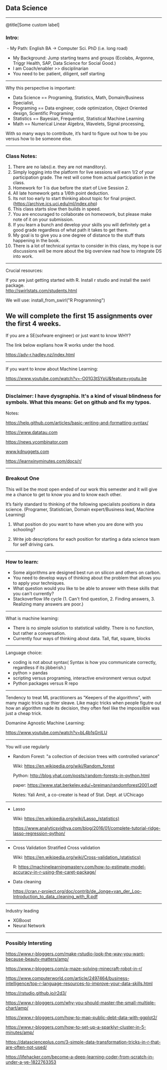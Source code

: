 ## Data Science


---
@title[Some custom label]
### Intro:
  - My Path: English BA -> Computer Sci. PhD (i.e. long road)
  - My Background:  Jump starting teams and groups (Ecolabs, Argonne, Triggr Health, SAP, Data Science for Social Good.)
  - I am Coach/enabler >> disciplinarian
  - You need to be: patient, diligent, self starting

---

  Why this perspective is important:
- Data Science == Programing, Statistics, Math, Domain/Business Specialist, 
- Programing == Data engineer, code optimization, Object Oriented design, Scientific Programing
- Statistics == Bayesian, Frequentist, Statistical Machine Learning
- Math == Numerical Linear Algebra, Wavelets, Signal processing, 


With so many ways to contribute, it’s hard to figure out how to be you versus how to be someone else.  

---
### Class Notes:
1. There are no labs(i.e. they are not manditory).
2. Simply logging into the platform for live sessions will earn 1/2 of your participation grade.  The rest will come from actual participation in the class.
3. Homework for 1 is due before the start of Live Session 2. 
4. All late homework gets a 1/6th point deduction.  
5. Its not too early to start thinking about topic for final project.(https://archive.ics.uci.edu/ml/index.php)
6. This class starts slow then builds in speed.  
7. You are  encouraged to collaborate on homeowork, but please make note of it on your submission.  
8. If you learn a bunch and develop your skills you will definitely get a good grade regardless of what path it takes to get there.
9. My goal is to give you a one degree of distance to the stuff thats happening in the book.
10. There is a lot of technical syntax to consider in this class, my hope is our discussions will be more about the big overview nad how to integrate DS into work.

---

Crucial resources:

If you are just getting started with R.  Install r studio and install the swirl package.  
http://swirlstats.com/students.html

We will use:  install_from_swirl("R Programming")

We will complete the first 15 assignments over the first 4 weeks.  
---

If you are a SE(sofware engineer) or just want to know WHY?

The link below explians how R works under the hood. 

https://adv-r.hadley.nz/index.html

---
If you want to know about Machine Learning:

https://www.youtube.com/watch?v=-O01G3tSYpU&feature=youtu.be

---

### Disclaimer:  I have dysgraphia. It's a kind of visual blindness for symbols.  What this means: Get on github and fix my typos.  


Notes:

https://help.github.com/articles/basic-writing-and-formatting-syntax/

https://www.datatau.com

https://news.ycombinator.com

www.kdnuggets.com

https://learnxinyminutes.com/docs/r/

---
### Breakout One

This will be the most open ended of our work this semester and it will give me a chance to get to know you and to know each other.

It’s fairly standard to thinking of the following specialists positions in data science. (Programer, Statistician, Domain expert/Business lead, Machine Learning) 

1. What position do you want to have when you are done with you schooling? 

2. Write job descriptions for each position for starting a data science team for self driving cars.



---
### How to learn:
- Some algorithms are designed best run on silicon and others on carbon. 
- You need to develop ways of thinking about the problem that allows you to apply your techniques.
- What question would you like to be able to answer with these skills that you can't currently?  
- Stackoverflow life cycle (1. Can't find question, 2. Finding answers, 3. Realizing many answers are poor.)
---
What is machine learning:
- There is no simple solution to statistical validity.  There is no function, but rather a conversation.
- Currently four ways of thinking about data. Tall, flat, square, blocks
---
Language choice:
- coding is not about syntax( Syntax is how you communicate correctly, regardless if its jibberish.)
- python > pandas
- scripting versus programing, interactive environment versus output
- Python packages versus R repo

---

Tendency to treat ML practitioners as "Keepers of the algorithms", with many magic tricks up thier sleave. Like magic tricks when people figutre out how an algorithm made its decision, they often feel like the impossilble was just a cheap trick.  

Domanine Agnostic Machine Learning:

https://www.youtube.com/watch?v=bL4b1sGnILU

---
You will use regularly

- Random Forest: "a collection of decision trees with controlled variance"
  
  Wiki: https://en.wikipedia.org/wiki/Random_forest
  
  Python: http://blog.yhat.com/posts/random-forests-in-python.html
  
  paper: https://www.stat.berkeley.edu/~breiman/randomforest2001.pdf

  Notes:  Yali Amit, a co-creater is head of Stat. Dept. at UChicago

--- 

- Lasso

  Wiki: https://en.wikipedia.org/wiki/Lasso_(statistics)
  
  https://www.analyticsvidhya.com/blog/2016/01/complete-tutorial-ridge-lasso-regression-python/

--- 

- Cross Validation
  Stratified Cross validation

  Wiki: https://en.wikipedia.org/wiki/Cross-validation_(statistics)

  R: https://machinelearningmastery.com/how-to-estimate-model-accuracy-in-r-using-the-caret-package/
  
- Data cleaning

  https://cran.r-project.org/doc/contrib/de_Jonge+van_der_Loo-Introduction_to_data_cleaning_with_R.pdf

---  
Industry leading
- XGBoost
- Neural Network




---
### Possibly Intersting
https://www.r-bloggers.com/make-rstudio-look-the-way-you-want-because-beauty-matters/amp/

https://www.r-bloggers.com/a-maze-solving-minecraft-robot-in-r/

https://www.computerworld.com/article/2497464/business-intelligence/top-r-language-resources-to-improve-your-data-skills.html

https://rstudio.github.io/r2d3/

https://www.r-bloggers.com/why-you-should-master-the-small-multiple-chart/amp/

https://www.r-bloggers.com/how-to-map-public-debt-data-with-ggplot2/

https://www.r-bloggers.com/how-to-set-up-a-sparklyr-cluster-in-5-minutes/amp/

https://datascienceplus.com/3-simple-data-transformation-tricks-in-r-that-are-often-not-used/

https://lifehacker.com/become-a-deep-learning-coder-from-scratch-in-under-a-ye-1822763353








